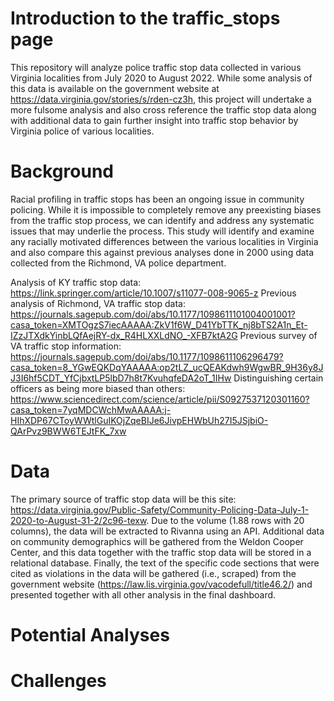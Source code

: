 # Introduction to the traffic_stops page

This repository will analyze police traffic stop data collected in various Virginia localities from July 2020 to August 2022.  While some analysis of this data is available on the government website at https://data.virginia.gov/stories/s/rden-cz3h, this project will undertake a more fulsome analysis and also cross reference the traffic stop data along with additional data to gain further insight into traffic stop behavior by Virginia police of various localities.


# Background
Racial profiling in traffic stops has been an ongoing issue in community policing.  While it is impossible to completely remove any preexisting biases from the traffic stop process, we can identify and address any systematic issues that may underlie the process.  This study will identify and examine any racially motivated differences between the various localities in Virginia and also compare this against previous analyses done in 2000 using data collected from the Richmond, VA police department.  

Analysis of KY traffic stop data:  https://link.springer.com/article/10.1007/s11077-008-9065-z
Previous analysis of Richmond, VA traffic stop data:  https://journals.sagepub.com/doi/abs/10.1177/1098611101004001001?casa_token=XMTOgzS7iecAAAAA:ZkV1f6W_D41YbTTK_nj8bTS2A1n_Et-IZzJTXdkYinbLQfAejRY-dx_R4HLXXLdNO_-XFB7ktA2G
Previous survey of VA traffic stop information:  https://journals.sagepub.com/doi/abs/10.1177/1098611106296479?casa_token=8_YGwEQKDqYAAAAA:op2tLZ_ucQEAKdwh9WgwBR_9H36y8JJ3I6hf5CDT_YfCjbxtLP5lbD7h8t7KvuhqfeDA2oT_1IHw
Distinguishing certain officers as being more biased than others:  https://www.sciencedirect.com/science/article/pii/S0927537120301160?casa_token=7yqMDCWchMwAAAAA:j-HIhXDP67CToyWWtlGuIKOjZqeBIJe6JivpEHWbUh27I5JSjbiO-QArPvz9BWW6TEJtFK_7xw


# Data

The primary source of traffic stop data will be this site: https://data.virginia.gov/Public-Safety/Community-Policing-Data-July-1-2020-to-August-31-2/2c96-texw.
Due to the volume (1.88 rows with 20 columns), the data will be extracted to Rivanna using an API.  Additional data on community demographics will be gathered from the Weldon Cooper Center, and this data together with the traffic stop data will be stored in a relational database.  Finally, the text of the specific code sections that were cited as violations in the data will be gathered (i.e., scraped) from the government website (https://law.lis.virginia.gov/vacodefull/title46.2/) and presented together with all other analysis in the final dashboard.  



# Potential Analyses


# Challenges



